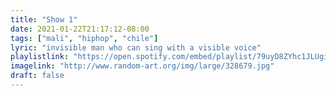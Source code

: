 ```yaml
---
title: "Show 1"
date: 2021-01-22T21:17:12-08:00
tags: ["mali", "hiphop", "chile"]
lyric: "invisible man who can sing with a visible voice"
playlistlink: "https://open.spotify.com/embed/playlist/79uyD8ZYhc1JLUgiTFHTor"
imagelink: "http://www.random-art.org/img/large/328679.jpg"
draft: false
---
```

